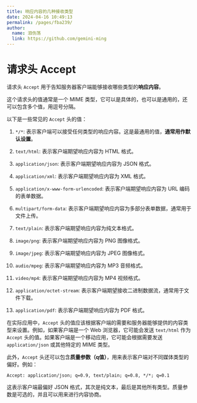 ```yaml
---
title: 响应内容的几种接收类型
date: 2024-04-16 10:49:13
permalink: /pages/fba239/
author: 
  name: 泪伤荡
  link: https://github.com/gemini-ming
---
```

# 请求头 Accept

请求头 `Accept` 用于告知服务器客户端能够接收哪些类型的**响应内容**。

这个请求头的值通常是一个 MIME 类型，它可以是具体的，也可以是通用的，还可以包含多个值，用逗号分隔。

以下是一些常见的 `Accept` 头的值：

1. `*/*`: 表示客户端可以接受任何类型的响应内容。这是最通用的值，**通常用作默认设置**。

2. `text/html`: 表示客户端期望响应内容为 HTML 格式。

3. `application/json`: 表示客户端期望响应内容为 JSON 格式。

4. `application/xml`: 表示客户端期望响应内容为 XML 格式。

5. `application/x-www-form-urlencoded`: 表示客户端期望响应内容为 URL 编码的表单数据。

6. `multipart/form-data`: 表示客户端期望响应内容为多部分表单数据，通常用于文件上传。

7. `text/plain`: 表示客户端期望响应内容为纯文本格式。

8. `image/png`: 表示客户端期望响应内容为 PNG 图像格式。

9. `image/jpeg`: 表示客户端期望响应内容为 JPEG 图像格式。

10. `audio/mpeg`: 表示客户端期望响应内容为 MP3 音频格式。

11. `video/mp4`: 表示客户端期望响应内容为 MP4 视频格式。

12. `application/octet-stream`: 表示客户端期望接收二进制数据流，通常用于文件下载。

13. `application/pdf`: 表示客户端期望响应内容为 PDF 格式。

在实际应用中，`Accept` 头的值应该根据客户端的需要和服务器能够提供的内容类型来设置。例如，如果客户端是一个 Web 浏览器，它可能会发送 `text/html` 作为 `Accept` 头的值。如果客户端是一个移动应用，它可能会根据需要发送 `application/json` 或其他特定的 MIME 类型。

此外，`Accept` 头还可以包含**质量参数（q值）**，用来表示客户端对不同媒体类型的偏好。例如：

```
Accept: application/json; q=0.9, text/plain; q=0.8, */*; q=0.1
```

这表示客户端最偏好 JSON 格式，其次是纯文本，最后是其他所有类型。质量参数是可选的，并且可以用来进行内容协商。